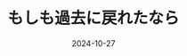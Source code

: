 ---
title: "もしも過去に戻れたなら"
about: "時をコンセプトとした3rd Album"
count: "3rd Album"
image: "../images/past.jpg"
date: "2024-10-27"
price: "1,500円"
description: "――「もしやり直せるとしたら、夢は叶うかな」"
description2: "時をコンセプトに、歌もの・ギターを取り入れたアルバム。"
boothLink: "https://koyami416.booth.pm/items/6194877"
bandcampLink: "https://koyami.bandcamp.com/album/if-i-could-turn-back-time"
youtubeEmbed: "https://www.youtube.com/embed/UIaprefPPOg?si=O8Dse7rTVm2DLnY5"
---